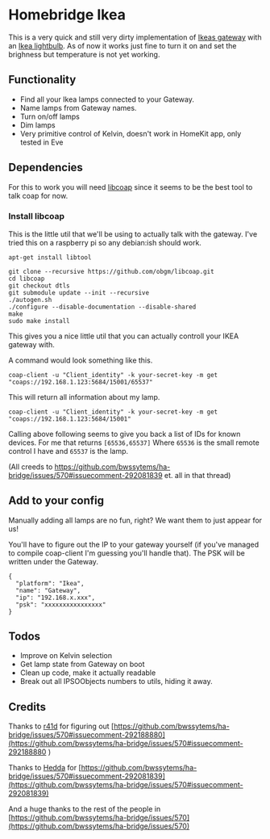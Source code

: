 # Homebridge Ikea

This is a very quick and still very dirty implementation of [Ikeas gateway](http://www.ikea.com/se/sv/catalog/products/40337806/) with an [Ikea lightbulb](http://www.ikea.com/se/sv/catalog/products/10318263/). As of now it works just fine to turn it on and set the brighness but temperature is not yet working.

## Functionality

- Find all your Ikea lamps connected to your Gateway.
- Name lamps from Gateway names.
- Turn on/off lamps
- Dim lamps
- Very primitive control of Kelvin, doesn't work in HomeKit app, only tested in Eve

## Dependencies

For this to work you will need [libcoap](https://github.com/obgm/libcoap.git) since it seems to be the best tool to talk coap for now.

### Install libcoap

This is the little util that we'll be using to actually talk with the gateway. I've tried this on a raspberry pi so any debian:ish should work.

```
apt-get install libtool

git clone --recursive https://github.com/obgm/libcoap.git
cd libcoap
git checkout dtls
git submodule update --init --recursive
./autogen.sh
./configure --disable-documentation --disable-shared
make
sudo make install
```

This gives you a nice little util that you can actually controll your IKEA gateway with.

A command would look something like this.

```
coap-client -u "Client_identity" -k your-secret-key -m get "coaps://192.168.1.123:5684/15001/65537"
```

This will return all information about my lamp.

```
coap-client -u "Client_identity" -k your-secret-key -m get "coaps://192.168.1.123:5684/15001"
```

Calling above following seems to give you back a list of IDs for known devices. For me that returns `[65536,65537]` Where `65536` is the small remote control I have and `65537` is the lamp.

(All creeds to https://github.com/bwssytems/ha-bridge/issues/570#issuecomment-292081839 et. all in that thread)

## Add to your config

Manually adding all lamps are no fun, right? We want them to just appear for us!

You'll have to figure out the IP to your gateway yourself (if you've managed to compile coap-client I'm guessing you'll handle that). The PSK will be written under the Gateway.

```
{
  "platform": "Ikea",
  "name": "Gateway",
  "ip": "192.168.x.xxx",
  "psk": "xxxxxxxxxxxxxxxx"
}
```

## Todos

- Improve on Kelvin selection
- Get lamp state from Gateway on boot
- Clean up code, make it actually readable
- Break out all IPSOObjects numbers to utils, hiding it away.

## Credits

Thanks to [r41d](https://github.com/r41d) for figuring out [https://github.com/bwssytems/ha-bridge/issues/570#issuecomment-292188880](https://github.com/bwssytems/ha-bridge/issues/570#issuecomment-292188880
)

Thanks to [Hedda](https://github.com/Hedda) for [https://github.com/bwssytems/ha-bridge/issues/570#issuecomment-292081839](https://github.com/bwssytems/ha-bridge/issues/570#issuecomment-292081839)

And a huge thanks to the rest of the people in [https://github.com/bwssytems/ha-bridge/issues/570](https://github.com/bwssytems/ha-bridge/issues/570)
